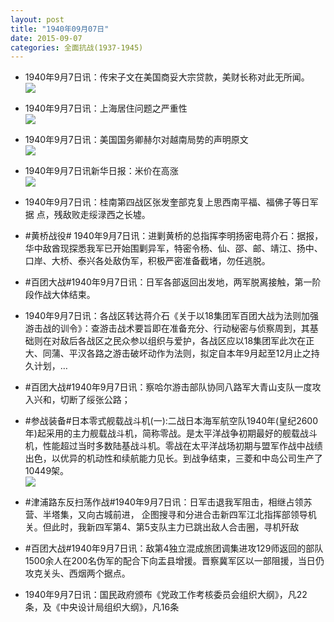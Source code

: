 ```yaml
---
layout: post
title: "1940年09月07日"
date: 2015-09-07
categories: 全面抗战(1937-1945)
---
```


<meta name="referrer" content="no-referrer" />

- 1940年9月7日讯：传宋子文在美国商妥大宗贷款，美财长称对此无所闻。 <br/><img src="https://ww4.sinaimg.cn/large/aca367d8jw1evuajtaaucj20au0e0mz7.jpg" />

- 1940年9月7日讯：上海居住问题之严重性 <br/><img src="https://ww1.sinaimg.cn/large/aca367d8jw1evu8tftj3qj20u70s3wzy.jpg" />

- 1940年9月7日讯：美国国务卿赫尔对越南局势的声明原文 <br/><img src="https://ww1.sinaimg.cn/large/aca367d8jw1evu72f5x8kj206g14ojy6.jpg" />

- 1940年9月7日讯新华日报：米价在高涨 <br/><img src="https://ww4.sinaimg.cn/large/aca367d8jw1evu5m7yhtnj211n0hdwl4.jpg" />

- 1940年9月7日讯：桂南第四战区张发奎部克复上思西南平福、福佛子等日军据 点，残敌败走绥渌西之长墟。 

- #黄桥战役# 1940年9月7日讯：进剿黄桥的总指挥李明扬密电蒋介石：据报，华中敌酋现探悉我军已开始围剿异军，特密令杨、仙、邵、邮、靖江、扬中、口岸、大桥、泰兴各处敌伪军，积极严密准备截堵，勿任逃脱。 

- #百团大战#1940年9月7日讯：日军各部返回出发地，两军脱离接触，第一阶段作战大体结束。 

- 1940年9月7日讯：各战区转达蒋介石《关于以18集团军百团大战为法则加强游击战的训令》：查游击战术要旨即在准备充分、行动秘密与侦察周到，其基础则在对敌后各战区之民众参以组织与爱护，各战区应以18集团军此次在正大、同蒲、平汉各路之游击破坏动作为法则，拟定自本年9月起至12月止之持久计划，… 

- #百团大战#1940年9月7日讯：察哈尔游击部队协同八路军大青山支队一度攻入兴和，切断了绥张公路； 

- #参战装备#日本零式舰载战斗机(一):二战日本海军航空队1940年(皇纪2600年)起采用的主力舰载战斗机，简称零战。是太平洋战争初期最好的舰载战斗机，性能超过当时多数陆基战斗机。零战在太平洋战场初期与盟军作战中战绩出色，以优异的机动性和续航能力见长。到战争结束，三菱和中岛公司生产了10449架。 <br/><img src="https://ww2.sinaimg.cn/large/aca367d8jw1evtnp0bymqj20f10qk79o.jpg" />

- #津浦路东反扫荡作战#1940年9月7日讯：日军击退我军阻击，相继占领苏营、半塔集，又向古城前进， 企图搜寻和分进合击新四军江北指挥部领导机关。但此时，我新四军第4、第5支队主力已跳出敌人合击圈，寻机歼敌 

- #百团大战#1940年9月7日讯：敌第4独立混成旅团调集进攻129师返回的部队1500余人在200名伪军的配合下向盂县增援。晋察冀军区以一部阻援，当日仍攻克关头、西烟两个据点。 

- 1940年9月7日讯：国民政府颁布《党政工作考核委员会组织大纲》，凡22 条，及《中央设计局组织大纲》，凡16条 

